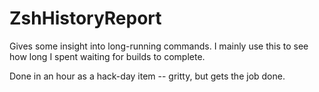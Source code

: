 # ZshHistoryReport
Gives some insight into long-running commands.
I mainly use this to see how long I spent waiting for builds to complete.

Done in an hour as a hack-day item -- gritty, but gets the job done.
